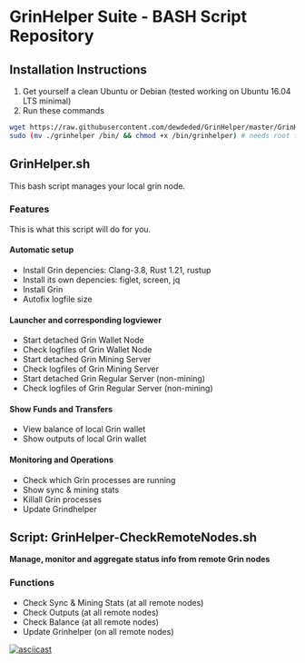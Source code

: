 # GrinHelper Suite - BASH Script Repository

## Installation Instructions

1. Get yourself a clean Ubuntu or Debian (tested working on Ubuntu 16.04 LTS minimal)
2. Run these commands

```bash
wget https://raw.githubusercontent.com/dewdeded/GrinHelper/master/GrinHelper.sh -O ./grinhelper
sudo (mv ./grinhelper /bin/ && chmod +x /bin/grinhelper) # needs root for /bin; or if you prefer /usr/bin or ~/bin/ perhaps
```

## GrinHelper.sh

This bash script manages your local grin node.

### Features

This is what this script will do for you.

#### Automatic setup

- Install Grin depencies: Clang-3.8, Rust 1.21, rustup
- Install its own depencies: figlet, screen, jq
- Install Grin
- Autofix logfile size

#### Launcher and corresponding logviewer

- Start detached Grin Wallet Node
- Check logfiles of Grin Wallet Node
- Start detached Grin Mining Server
- Check logfiles of Grin Mining Server
- Start detached Grin Regular Server (non-mining)
- Check logfiles of Grin Regular Server (non-mining)

#### Show Funds and Transfers

- View balance of local Grin wallet
- Show outputs of local Grin wallet

#### Monitoring and Operations

- Check which Grin processes are running
- Show sync & mining stats
- Killall Grin processes
- Update Grindhelper

## Script: GrinHelper-CheckRemoteNodes.sh
**Manage, monitor and aggregate status info from remote Grin nodes**

### Functions

- Check Sync & Mining Stats (at all remote nodes)
- Check Outputs (at all remote nodes)
- Check Balance (at all remote nodes)
- Update Grinhelper (on all remote nodes)

[![asciicast](https://asciinema.org/a/tNSrjbW66g8ph043lKT7jxqdE.png)](https://asciinema.org/a/tNSrjbW66g8ph043lKT7jxqdE)
